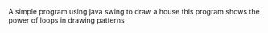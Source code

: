 A simple program using java swing to draw a house 
this program shows the power of loops in drawing patterns

